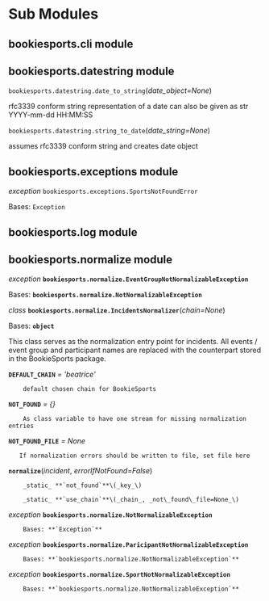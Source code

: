 # Sub Modules

## bookiesports.cli module

## bookiesports.datestring module

`bookiesports.datestring.date_to_string`\(_date\_object=None_\)

rfc3339 conform string representation of a date can also be given as str YYYY-mm-dd HH:MM:SS

`bookiesports.datestring.string_to_date`\(_date\_string=None_\)

assumes rfc3339 conform string and creates date object

## bookiesports.exceptions module

_exception_ `bookiesports.exceptions.SportsNotFoundError`

Bases: `Exception`

## bookiesports.log module



## bookiesports.normalize module

_exception_ **`bookiesports.normalize.EventGroupNotNormalizableException`**

Bases: **`bookiesports.normalize.NotNormalizableException`**

_class_ **`bookiesports.normalize.IncidentsNormalizer`**\(_chain=None_\)

Bases: **`object`**

This class serves as the normalization entry point for incidents. All events / event group and participant names are replaced with the counterpart stored in the BookieSports package.

**`DEFAULT_CHAIN`** _= 'beatrice'_

        default chosen chain for BookieSports

**`NOT_FOUND`** _= {}_

        As class variable to have one stream for missing normalization entries

**`NOT_FOUND_FILE`** _= None_

       If normalization errors should be written to file, set file here

**`normalize`**\(_incident_, _errorIfNotFound=False_\)

        _static_ **`not_found`**\(_key_\)

        _static_ **`use_chain`**\(_chain_, _not\_found\_file=None_\)

_exception_ **`bookiesports.normalize.NotNormalizableException`**

        Bases: **`Exception`**

_exception_ **`bookiesports.normalize.ParicipantNotNormalizableException`**

        Bases: **`bookiesports.normalize.NotNormalizableException`**

_exception_ **`bookiesports.normalize.SportNotNormalizableException`**

        Bases: **`bookiesports.normalize.NotNormalizableException`**

